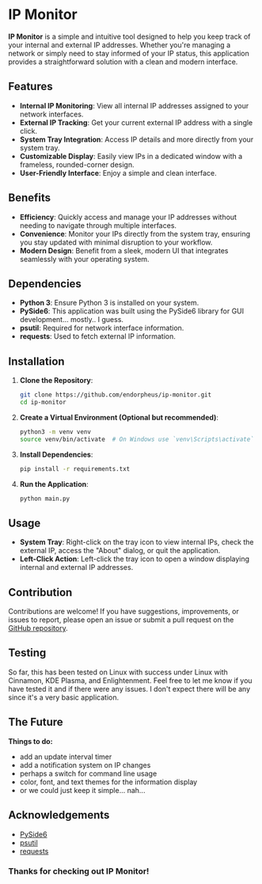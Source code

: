 # IP Monitor

**IP Monitor** is a simple and intuitive tool designed to help you keep track of your internal and external IP addresses. Whether you're managing a network or simply need to stay informed of your IP status, this application provides a straightforward solution with a clean and modern interface.

## Features

- **Internal IP Monitoring**: View all internal IP addresses assigned to your network interfaces.
- **External IP Tracking**: Get your current external IP address with a single click.
- **System Tray Integration**: Access IP details and more directly from your system tray.
- **Customizable Display**: Easily view IPs in a dedicated window with a frameless, rounded-corner design.
- **User-Friendly Interface**: Enjoy a simple and clean interface.

## Benefits

- **Efficiency**: Quickly access and manage your IP addresses without needing to navigate through multiple interfaces.
- **Convenience**: Monitor your IPs directly from the system tray, ensuring you stay updated with minimal disruption to your workflow.
- **Modern Design**: Benefit from a sleek, modern UI that integrates seamlessly with your operating system.

## Dependencies

- **Python 3**: Ensure Python 3 is installed on your system.
- **PySide6**: This application was built using the PySide6 library for GUI development... mostly.. I guess.
- **psutil**: Required for network interface information.
- **requests**: Used to fetch external IP information.

## Installation

1. **Clone the Repository**:
   ```bash
   git clone https://github.com/endorpheus/ip-monitor.git
   cd ip-monitor
   ```

2. **Create a Virtual Environment (Optional but recommended)**:
   ```bash
   python3 -m venv venv
   source venv/bin/activate  # On Windows use `venv\Scripts\activate`
   ```

3. **Install Dependencies**:
   ```bash
   pip install -r requirements.txt
   ```

4. **Run the Application**:
   ```bash
   python main.py
   ```

## Usage

- **System Tray**: Right-click on the tray icon to view internal IPs, check the external IP, access the "About" dialog, or quit the application.
- **Left-Click Action**: Left-click the tray icon to open a window displaying internal and external IP addresses.

## Contribution

Contributions are welcome! If you have suggestions, improvements, or issues to report, please open an issue or submit a pull request on the [GitHub repository](https://github.com/endorpheus/ip-monitor).

## Testing

So far, this has been tested on Linux with success under Linux with Cinnamon, KDE Plasma, and Enlightenment.
Feel free to let me know if you have tested it and if there were any issues. I don't expect there will be any since it's a very basic application.

## The Future

**Things to do:**
- add an update interval timer
- add a notification system on IP changes
- perhaps a switch for command line usage
- color, font, and text themes for the information display
- or we could just keep it simple... nah...

## Acknowledgements

- [PySide6](https://doc.qt.io/qtforpython/)
- [psutil](https://psutil.readthedocs.io/en/latest/)
- [requests](https://docs.python-requests.org/en/latest/)

### Thanks for checking out IP Monitor!
